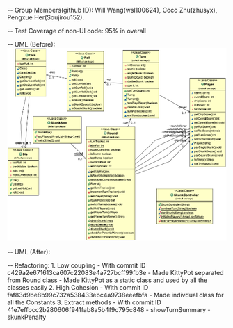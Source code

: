-- Group Members(github ID): Will Wang(wsl100624), Coco Zhu(zhusyx), Pengxue Her(Soujirou152).

-- Test Coverage of non-UI code: 95% in overall 

-- UML (Before): 
    ![](SkunkAppUML.png)

-- UML (After):

-- Refactoring:
     1. Low coupling 
            - With commit ID c429a2e671613ca607c22083e4a727bcff99fb3e
            - Made KittyPot separated from Round class
            - Made KittyPot as a static class and used by all the classes easily
     2. High Cohesion
            - With commit ID faf83d9be8b99c732a538433ebc4a9738eeefbfa
            - Made indivdual class for all the Constants
     3. Extract methods
            - With commit ID 41e7effbcc2b280606f941fab8a5b4f9c795c848
            - showTurnSummary
            - skunkPenalty

